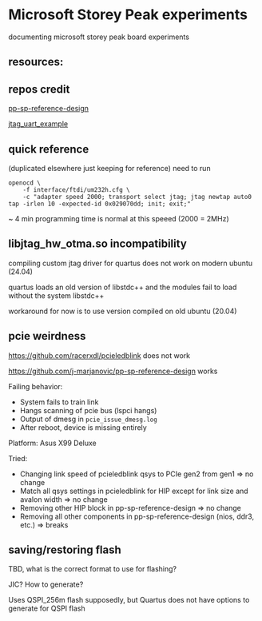 # Microsoft Storey Peak experiments

documenting microsoft storey peak board experiments

## resources:



## repos credit

[pp-sp-reference-design](https://github.com/j-marjanovic/pp-sp-reference-design)

[jtag_uart_example](https://github.com/tomverbeure/jtag_uart_example/tree/master)

## quick reference

(duplicated elsewhere just keeping for reference)
need to run 

```
openocd \
    -f interface/ftdi/um232h.cfg \
    -c "adapter speed 2000; transport select jtag; jtag newtap auto0 tap -irlen 10 -expected-id 0x029070dd; init; exit;"

```
~ 4 min programming time is normal at this speeed (2000 = 2MHz)

## libjtag_hw_otma.so incompatibility

compiling custom jtag driver for quartus does not work on modern ubuntu (24.04)

quartus loads an old version of libstdc++ and the modules fail to load without the system libstdc++

workaround for now is to use version compiled on old ubuntu (20.04)

## pcie weirdness

https://github.com/racerxdl/pcieledblink does not work

https://github.com/j-marjanovic/pp-sp-reference-design works

Failing behavior:

- System fails to train link
- Hangs scanning of pcie bus (lspci hangs)
- Output of dmesg in `pcie_issue_dmesg.log`
- After reboot, device is missing entirely

Platform: Asus X99 Deluxe

Tried:
- Changing link speed of pcieledblink qsys to PCIe gen2 from gen1 => no change
- Match all qsys settings in pcieledblink for HIP except for link size and avalon width => no change
- Removing other HIP block in pp-sp-reference-design => no change
- Removing all other components in pp-sp-reference-design (nios, ddr3, etc.) => breaks

## saving/restoring flash

TBD, what is the correct format to use for flashing?

JIC? How to generate?

Uses QSPI_256m flash supposedly, but Quartus does not have options to generate for QSPI flash